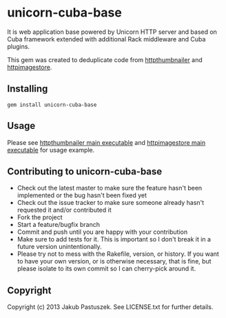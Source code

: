# unicorn-cuba-base

It is web application base powered by Unicorn HTTP server and based on Cuba framework extended with additional Rack middleware and Cuba plugins.

This gem was created to deduplicate code from [httpthumbnailer](http://github.com/jpastuszek/httpthumbnailer) and [httpimagestore](http://github.com/jpastuszek/httpimagestore).

## Installing

    gem install unicorn-cuba-base

## Usage

Please see [httpthumbnailer main executable](https://github.com/jpastuszek/httpthumbnailer/blob/master/bin/httpthumbnailer) and [httpimagestore main executable](https://github.com/jpastuszek/httpimagestore/blob/master/bin/httpimagestore) for usage example.

## Contributing to unicorn-cuba-base
 
* Check out the latest master to make sure the feature hasn't been implemented or the bug hasn't been fixed yet
* Check out the issue tracker to make sure someone already hasn't requested it and/or contributed it
* Fork the project
* Start a feature/bugfix branch
* Commit and push until you are happy with your contribution
* Make sure to add tests for it. This is important so I don't break it in a future version unintentionally.
* Please try not to mess with the Rakefile, version, or history. If you want to have your own version, or is otherwise necessary, that is fine, but please isolate to its own commit so I can cherry-pick around it.

## Copyright

Copyright (c) 2013 Jakub Pastuszek. See LICENSE.txt for
further details.

